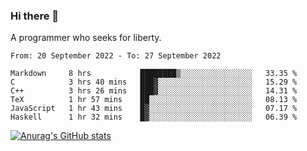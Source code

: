 ### Hi there 👋

<!--
**shejialuo/shejialuo** is a ✨ _special_ ✨ repository because its `README.md` (this file) appears on your GitHub profile.

Here are some ideas to get you started:

- 🔭 I’m currently working on ...
- 🌱 I’m currently learning ...
- 👯 I’m looking to collaborate on ...
- 🤔 I’m looking for help with ...
- 💬 Ask me about ...
- 📫 How to reach me: ...
- 😄 Pronouns: ...
- ⚡ Fun fact: ...
-->

A programmer who seeks for liberty.

<!--START_SECTION:waka-->

```text
From: 20 September 2022 - To: 27 September 2022

Markdown     8 hrs           ████████▒░░░░░░░░░░░░░░░░   33.35 %
C            3 hrs 40 mins   ███▓░░░░░░░░░░░░░░░░░░░░░   15.29 %
C++          3 hrs 26 mins   ███▓░░░░░░░░░░░░░░░░░░░░░   14.31 %
TeX          1 hr 57 mins    ██░░░░░░░░░░░░░░░░░░░░░░░   08.13 %
JavaScript   1 hr 43 mins    █▓░░░░░░░░░░░░░░░░░░░░░░░   07.17 %
Haskell      1 hr 32 mins    █▓░░░░░░░░░░░░░░░░░░░░░░░   06.39 %
```

<!--END_SECTION:waka-->

[![Anurag's GitHub stats](https://github-readme-stats.vercel.app/api?username=shejialuo&show_icons=true&theme=dracula)](https://github.com/anuraghazra/github-readme-stats)
